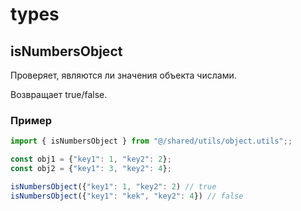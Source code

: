 # types

## isNumbersObject

Проверяет, являются ли значения объекта числами.

Возвращает true/false.

### Пример

```ts
import { isNumbersObject } from "@/shared/utils/object.utils";;

const obj1 = {"key1": 1, "key2": 2};
const obj2 = {"key1": 3, "key2": 4};

isNumbersObject({"key1": 1, "key2": 2) // true
isNumbersObject({"key1": "kek", "key2": 4}) // false 
```